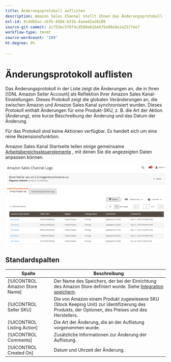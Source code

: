 ```yaml
---
title: Änderungsprotokoll auflisten
description: Amazon Sales Channel stellt Ihnen das Änderungsprotokoll für die Liste zur Verfügung, mit dem Sie die betroffenen Änderungen in Ihrem Amazon Seller-Konto überwachen können.
exl-id: 9c4db5ac-cbfb-4584-b216-4aead2a28189
source-git-commit: 2c753ec5f6f4cd509e61b4875e09e9a1a2577ee7
workflow-type: tm+mt
source-wordcount: '189'
ht-degree: 0%

---
```


# Änderungsprotokoll auflisten

Das Änderungsprotokoll in der Liste zeigt die Änderungen an, die in Ihren [!DNL Amazon Seller Account] als Reflektion Ihrer Amazon Sales Kanal-Einstellungen. Dieses Protokoll zeigt die globalen Veränderungen an, die zwischen Amazon und Amazon Sales Kanal synchronisiert wurden. Dieses Protokoll enthält Änderungen für eine Produkt-SKU, z. B. die Art der Aktion (Änderung), eine kurze Beschreibung der Änderung und das Datum der Änderung.

Für das Protokoll sind keine Aktionen verfügbar. Es handelt sich um eine reine Rezensionsfunktion.

Amazon Sales Kanal Startseite teilen einige gemeinsame [Arbeitsbereichssteuerelemente](./workspace-controls.md) , mit denen Sie die angezeigten Daten anpassen können.

![Änderungsprotokoll auflisten](assets/amazon-listing-changes-log.png)

## Standardspalten

| Spalte | Beschreibung |
|--- |--- |
| [!UICONTROL Amazon Store Name] | Der Name des Speichers, der bei der Einrichtung des Amazon Store definiert wurde. Siehe [Integration speichern](./store-integration.md). |
| [!UICONTROL Seller SKU] | Die von Amazon einem Produkt zugewiesene SKU (Stock Keeping Unit) zur Identifizierung des Produkts, der Optionen, des Preises und des Herstellers. |
| [!UICONTROL Listing Action] | Die Art der Änderung, die an der Auflistung vorgenommen wurde. |
| [!UICONTROL Comments] | Zusätzliche Informationen zur Änderung der Auflistung. |
| [!UICONTROL Created On] | Datum und Uhrzeit der Änderung. |
